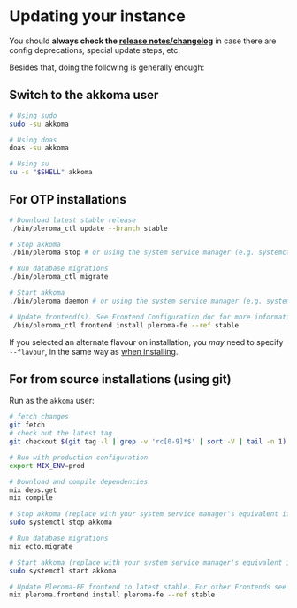 # Updating your instance

You should **always check the [release notes/changelog](https://akkoma.dev/AkkomaGang/akkoma/src/branch/stable/CHANGELOG.md)** in case there are config deprecations, special update steps, etc.

Besides that, doing the following is generally enough:
## Switch to the akkoma user
```sh
# Using sudo
sudo -su akkoma

# Using doas
doas -su akkoma

# Using su
su -s "$SHELL" akkoma
```

## For OTP installations
```sh
# Download latest stable release
./bin/pleroma_ctl update --branch stable

# Stop akkoma
./bin/pleroma stop # or using the system service manager (e.g. systemctl stop akkoma)

# Run database migrations
./bin/pleroma_ctl migrate

# Start akkoma
./bin/pleroma daemon # or using the system service manager (e.g. systemctl start akkoma)

# Update frontend(s). See Frontend Configuration doc for more information.
./bin/pleroma_ctl frontend install pleroma-fe --ref stable
```

If you selected an alternate flavour on installation, 
you _may_ need to specify `--flavour`, in the same way as 
[when installing](../../installation/otp_en#detecting-flavour).

## For from source installations (using git)
Run as the `akkoma` user:

```sh
# fetch changes
git fetch
# check out the latest tag
git checkout $(git tag -l | grep -v 'rc[0-9]*$' | sort -V | tail -n 1)

# Run with production configuration
export MIX_ENV=prod

# Download and compile dependencies
mix deps.get
mix compile

# Stop akkoma (replace with your system service manager's equivalent if different)
sudo systemctl stop akkoma

# Run database migrations
mix ecto.migrate

# Start akkoma (replace with your system service manager's equivalent if different)
sudo systemctl start akkoma

# Update Pleroma-FE frontend to latest stable. For other Frontends see Frontend Configuration doc for more information.
mix pleroma.frontend install pleroma-fe --ref stable
```
